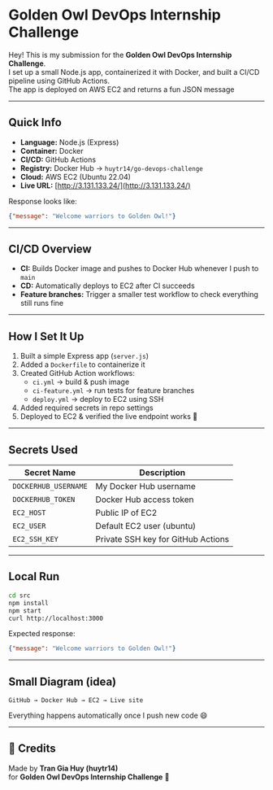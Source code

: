 # Golden Owl DevOps Internship Challenge 

Hey! This is my submission for the **Golden Owl DevOps Internship Challenge**.  
I set up a small Node.js app, containerized it with Docker, and built a CI/CD pipeline using GitHub Actions.  
The app is deployed on AWS EC2 and returns a fun JSON message 

---

## Quick Info
- **Language:** Node.js (Express)
- **Container:** Docker
- **CI/CD:** GitHub Actions
- **Registry:** Docker Hub → `huytr14/go-devops-challenge`
- **Cloud:** AWS EC2 (Ubuntu 22.04)
- **Live URL:** [http://3.131.133.24/](http://3.131.133.24/)

Response looks like:
```json
{"message": "Welcome warriors to Golden Owl!"}
```

---

## CI/CD Overview
- **CI:** Builds Docker image and pushes to Docker Hub whenever I push to `main`
- **CD:** Automatically deploys to EC2 after CI succeeds
- **Feature branches:** Trigger a smaller test workflow to check everything still runs fine

---

## How I Set It Up
1. Built a simple Express app (`server.js`)
2. Added a `Dockerfile` to containerize it
3. Created GitHub Action workflows:
   - `ci.yml` → build & push image
   - `ci-feature.yml` → run tests for feature branches
   - `deploy.yml` → deploy to EC2 using SSH
4. Added required secrets in repo settings
5. Deployed to EC2 & verified the live endpoint works 🚀

---

## Secrets Used
| Secret Name | Description |
|--------------|-------------|
| `DOCKERHUB_USERNAME` | My Docker Hub username |
| `DOCKERHUB_TOKEN` | Docker Hub access token |
| `EC2_HOST` | Public IP of EC2 |
| `EC2_USER` | Default EC2 user (ubuntu) |
| `EC2_SSH_KEY` | Private SSH key for GitHub Actions |

---

## Local Run
```bash
cd src
npm install
npm start
curl http://localhost:3000
```
Expected response:
```json
{"message": "Welcome warriors to Golden Owl!"}
```

---

## Small Diagram (idea)
```
GitHub → Docker Hub → EC2 → Live site
```
Everything happens automatically once I push new code 😄

---

## 👏 Credits
Made by **Tran Gia Huy (huytr14)**  
for **Golden Owl DevOps Internship Challenge** 🚀
